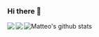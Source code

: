 ### Hi there 👋

![Matteo's github stats](https://github-readme-stats.vercel.app/api?username=matteo1989it&show_icons=true&title_color=fff&icon_color=79ff97&text_color=9f9f9f&bg_color=151515)
<a href="https://github.com/matteo1989it/Kubeflow_Pipeline">
  <img align="left" src="https://github-readme-stats.vercel.app/api/pin/?username=matteo1989it&repo=Kubeflow_Pipeline&title_color=fff&icon_color=79ff97&text_color=9f9f9f&bg_color=151515" />
</a>
<a href="https://github.com/matteo1989it/Satellite_Docking">
  <img align="left" src="https://github-readme-stats.vercel.app/api/pin/?username=matteo1989it&repo=Satellite_Docking&title_color=fff&icon_color=79ff97&text_color=9f9f9f&bg_color=151515" />
</a>
<!--
**matteo1989it/matteo1989it** is a ✨ _special_ ✨ repository because its `README.md` (this file) appears on your GitHub profile.

Here are some ideas to get you started:

- 🔭 I’m currently working on ...
- 🌱 I’m currently learning ...
- 👯 I’m looking to collaborate on ...
- 🤔 I’m looking for help with ...
- 💬 Ask me about ...
- 📫 How to reach me: ...
- 😄 Pronouns: ...
- ⚡ Fun fact: ...
-->
